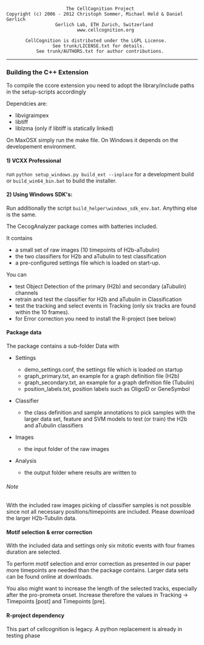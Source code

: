                           The CellCognition Project
    Copyright (c) 2006 - 2012 Christoph Sommer, Michael Held & Daniel Gerlich
                      Gerlich Lab, ETH Zurich, Switzerland
                              www.cellcognition.org

           CellCognition is distributed under the LGPL License.
                     See trunk/LICENSE.txt for details.
               See trunk/AUTHORS.txt for author contributions.

--------------------------------------------------------------------------------

### Building the C++ Extension


To compile the ccore extension you need to adopt the library/include
paths in the setup-scripts accordingly

Dependcies are:
- libvigraimpex
- libtiff
- liblzma (only if libtiff is statically linked)

On MaxOSX simply run the make file. On Windows it depends on the developement environment.

#### 1) VCXX Professional

run ```python setup_windows.py build_ext --inplace```
for a development build or 
```build_win64_bin.bat``` to build the installer.

#### 2) Using Windows SDK's:

Run additionally the script ```build_helper\windows_sdk_env.bat```. Anything else is the same.

The CecogAnalyzer package comes with batteries included.

It contains

- a small set of raw images (10 timepoints of H2b-aTubulin)
- the two classifiers for H2b and aTubulin to test classification
- a pre-configured settings file which is loaded on start-up.

You can

- test Object Detection of the primary (H2b) and secondary (aTubulin)
  channels
- retrain and test the classifier for H2b and aTubulin in Classification
- test the tracking and select events in Tracking (only six tracks are found
  within the 10 frames).
- for Error correction you need to install the R-project (see below)


#### Package data


The package contains a sub-folder Data with

* Settings
  - demo_settings.conf, the settings file which is loaded on startup
  - graph_primary.txt, an example for a graph definition file (H2b)
  - graph_secondary.txt, an example for a graph definition file
    (Tubulin)
  - position_labels.txt, position labels such as OligoID or GeneSymbol

* Classifier
  - the class definition and sample annotations to pick samples with the
    larger data set, feature and SVM models to test (or train) the H2b
    and aTubulin classifiers

* Images
  - the input folder of the raw images

* Analysis
  - the output folder where results are written to

###### Note
With the included raw images picking of classifier samples is not possible since
not all necessary positions/timepoints are included.
Please download the larger H2b-Tubulin data.


#### Motif selection & error correction


With the included data and settings only six mitotic events with four frames
duration are selected.

To perform motif selection and error correction as presented in our paper more
timepoints are needed than the package contains. Larger data sets can be found
online at downloads.

You also might want to increase the length of the selected tracks, especially
after the pro-prometa onset. Increase therefore the values in
Tracking -> Timepoints [post] and Timepoints [pre].


#### R-project dependency

This part of cellcognition is legacy. A python replacement is already in 
testing phase
